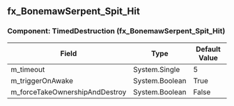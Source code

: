## fx_BonemawSerpent_Spit_Hit

### Component: TimedDestruction (fx_BonemawSerpent_Spit_Hit)

|Field|Type|Default Value|
|-----|----|-------------|
|m_timeout|System.Single|5|
|m_triggerOnAwake|System.Boolean|True|
|m_forceTakeOwnershipAndDestroy|System.Boolean|False|

